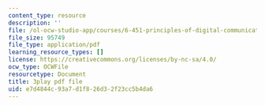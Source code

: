 ```yaml
---
content_type: resource
description: ''
file: /ol-ocw-studio-app/courses/6-451-principles-of-digital-communication-ii-spring-2005/e7d4844c93a7d1f826d32f23cc5b4da6_dy44BdqxRAo.pdf
file_size: 95749
file_type: application/pdf
learning_resource_types: []
license: https://creativecommons.org/licenses/by-nc-sa/4.0/
ocw_type: OCWFile
resourcetype: Document
title: 3play pdf file
uid: e7d4844c-93a7-d1f8-26d3-2f23cc5b4da6
---
```

